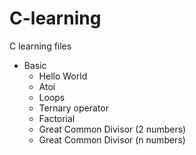 # C-learning

C learning files

* Basic
  - Hello World
  - Atoi
  - Loops
  - Ternary operator
  - Factorial
  - Great Common Divisor (2 numbers)
  - Great Common Divisor (n numbers)
